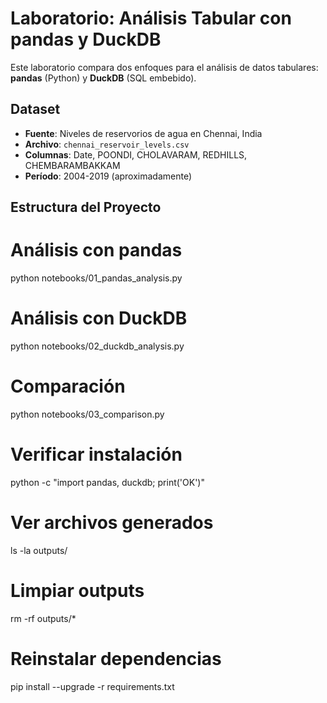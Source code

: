 # Laboratorio: Análisis Tabular con pandas y DuckDB

Este laboratorio compara dos enfoques para el análisis de datos tabulares: **pandas** (Python) y **DuckDB** (SQL embebido).

## Dataset
- **Fuente**: Niveles de reservorios de agua en Chennai, India
- **Archivo**: `chennai_reservoir_levels.csv`
- **Columnas**: Date, POONDI, CHOLAVARAM, REDHILLS, CHEMBARAMBAKKAM
- **Período**: 2004-2019 (aproximadamente)

## Estructura del Proyecto

# Análisis con pandas
python notebooks/01_pandas_analysis.py

# Análisis con DuckDB  
python notebooks/02_duckdb_analysis.py

# Comparación
python notebooks/03_comparison.py


# Verificar instalación
python -c "import pandas, duckdb; print('OK')"

# Ver archivos generados
ls -la outputs/

# Limpiar outputs
rm -rf outputs/*

# Reinstalar dependencias
pip install --upgrade -r requirements.txt